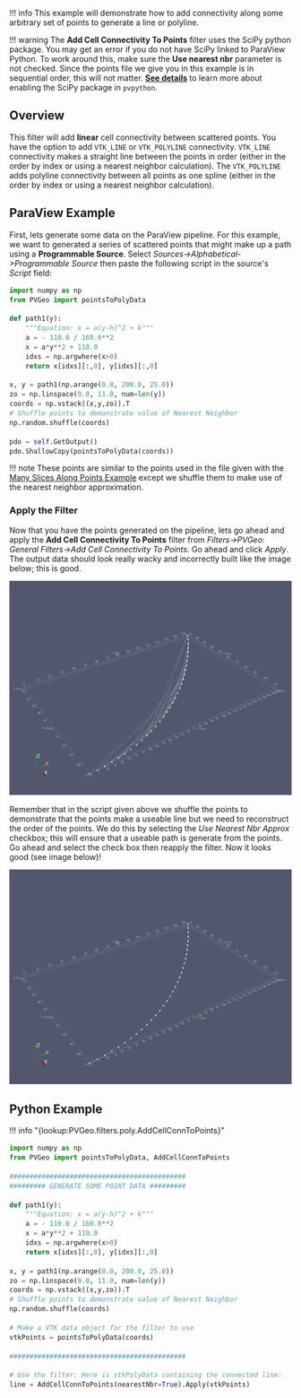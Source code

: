 [getstart]: ../../overview/getting-started.md#using-outside-modules

!!! info
    This example will demonstrate how to add connectivity along some arbitrary set of points to generate a line or polyline.

!!! warning
    The **Add Cell Connectivity To Points** filter uses the SciPy python package. You may get an error if you do not have SciPy linked to ParaView Python. To work around this, make sure the **Use nearest nbr** parameter is not checked. Since the points file we give you in this example is in sequential order, this will not matter.  [**See details**][getstart] to learn more about enabling the SciPy package in `pvpython`.

## Overview

This filter will add **linear** cell connectivity between scattered points. You have the option to add `VTK_LINE` or `VTK_POLYLINE` connectivity. `VTK_LINE` connectivity makes a straight line between the points in order (either in the order by index or using a nearest neighbor calculation). The `VTK_POLYLINE` adds polyline connectivity between all points as one spline (either in the order by index or using a nearest neighbor calculation).

## ParaView Example

First, lets generate some data on the ParaView pipeline. For this example, we want to generated a series of scattered points that might make up a path using a **Programmable Source**. Select *Sources->Alphabetical->Programmable Source* then paste the following script in the source's *Script* field:

```py
import numpy as np
from PVGeo import pointsToPolyData

def path1(y):
    """Equation: x = a(y-h)^2 + k"""
    a = - 110.0 / 160.0**2
    x = a*y**2 + 110.0
    idxs = np.argwhere(x>0)
    return x[idxs][:,0], y[idxs][:,0]

x, y = path1(np.arange(0.0, 200.0, 25.0))
zo = np.linspace(9.0, 11.0, num=len(y))
coords = np.vstack((x,y,zo)).T
# Shuffle points to demonstrate value of Nearest Neighbor
np.random.shuffle(coords)

pdo = self.GetOutput()
pdo.ShallowCopy(pointsToPolyData(coords))
```

!!! note
    These points are similar to the points used in the file given with the [Many Slices Along Points Example](./many-slices-along-points.md) except we shuffle them to make use of the nearest neighbor approximation.


### Apply the Filter

Now that you have the points generated on the pipeline, lets go ahead and apply the **Add Cell Connectivity To Points** filter from *Filters->PVGeo: General Filters->Add Cell Connectivity To Points*. Go ahead and click *Apply*. The output data should look really wacky and incorrectly built like the image below; this is good.

![Bad Connectivity](images/shuffled-cellconn.png)

Remember that in the script given above we shuffle the points to demonstrate that the points make a useable line but we need to reconstruct the order of the points. We do this by selecting the *Use Nearest Nbr Approx* checkbox; this will ensure that a useable path is generate from the points. Go ahead and select the check box then reapply the filter. Now it looks good (see image below)!

![Good Connectivity](images/cellconn.png)

## Python Example

!!! info "{lookup:PVGeo.filters.poly.AddCellConnToPoints}"

```py
import numpy as np
from PVGeo import pointsToPolyData, AddCellConnToPoints

############################################
######### GENERATE SOME POINT DATA #########

def path1(y):
    """Equation: x = a(y-h)^2 + k"""
    a = - 110.0 / 160.0**2
    x = a*y**2 + 110.0
    idxs = np.argwhere(x>0)
    return x[idxs][:,0], y[idxs][:,0]

x, y = path1(np.arange(0.0, 200.0, 25.0))
zo = np.linspace(9.0, 11.0, num=len(y))
coords = np.vstack((x,y,zo)).T
# Shuffle points to demonstrate value of Nearest Neighbor
np.random.shuffle(coords)

# Make a VTK data object for the filter to use
vtkPoints = pointsToPolyData(coords)

############################################

# Use the filter: Here is vtkPolyData containing the connected line:
line = AddCellConnToPoints(nearestNbr=True).Apply(vtkPoints)
```
